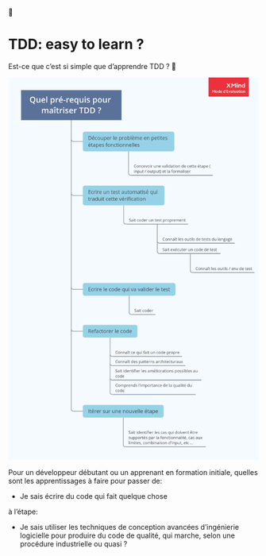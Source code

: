 🤔

# TDD: easy to learn ?

Est-ce que c’est si simple que d’apprendre TDD ? 🤔

![Quel_pr-requis_pour_matriser_TDD_.png](./Quel_pr-requis_pour_matriser_TDD_.png)

Pour un développeur débutant ou un apprenant en formation initiale, quelles sont les apprentissages à faire pour passer de:

-   Je sais écrire du code qui fait quelque chose

à l’étape:

-   Je sais utiliser les techniques de conception avancées d’ingénierie logicielle pour produire du code de qualité, qui marche, selon une procédure industrielle ou quasi ?